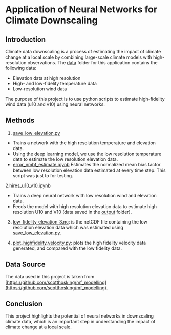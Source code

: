 # Application of Neural Networks for Climate Downscaling

## Introduction

Climate data downscaling is a process of estimating the impact of climate change at a local scale by combining large-scale climate models with high-resolution observations. The [data](data) folder for this application contains the following data:

- Elevation data at high resolution
- High- and low-fidelity temperature data
- Low-resolution wind data

The purpose of this project is to use python scripts to estimate high-fidelity wind data (u10 and v10) using neural networks. 

## Methods 

1. [save_low_elevation.py](save_low_elevation.py)
- Trains a network with the high resolution temperature and elevation data.
- Using the deep learning model, we use the low resolution temperature data to estimate the low resolution elevation data.
- [error_nmbf_estimate.ipynb](error_nmbf_estimate.ipynb) Estimates the normalized mean bias factor between low resolution elevation data estimated at every time step. This script was just to for testing. 

2.[hires_u10_v10.ipynb](hires_u10_v10.ipynb)
- Trains a deep neural network with low resolution wind and elevation data.
- Feeds the model with high resolution elevation data to estimate high resolution U10 and V10 (data saved in the [output](output) folder).

3. [low_fidelity_elevation_3.nc](low_fidelity_elevation_3.nc): is the netCDF file containing the low resolution elevation data which was estimated using [save_low_elevation.py](save_low_elevation.py).

4. [plot_highfidelity_velocity.py](plot_highfidelity_velocity.py): plots the high fidelity velocity data generated, and compared with the low fidelity data.


## Data Source

The data used in this project is taken from [https://github.com/scotthosking/mf_modelling](https://github.com/scotthosking/mf_modelling). 

## Conclusion

This project highlights the potential of neural networks in downscaling climate data, which is an important step in understanding the impact of climate change at a local scale. 
